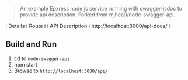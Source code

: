 > An example Epxress node.js service running with swagger-jsdoc to provide api description.
> Forked from  mjhea0/node-swagger-api.

ǀ Details ǀ  Route  ǀ
ǀ API Description ǀ  http://localhost:3000/api-docs/  ǀ

## Build and Run

1. cd to `node-swagger-api`
2. npm start
3. Browse to `http://localhost:3000/api/`
`
